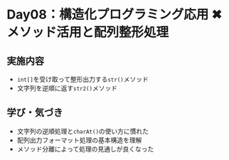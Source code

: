 # Day08：構造化プログラミング応用 ✖ メソッド活用と配列整形処理

## 実施内容
- `int[]`を受け取って整形出力する`str()`メソッド
- 文字列を逆順に返す`str2()`メソッド

## 学び・気づき
- 文字列の逆順処理と`charAt()`の使い方に慣れた
- 配列出力フォーマット処理の基本構造を理解
- メソッド分離によって処理の見通しが良くなった